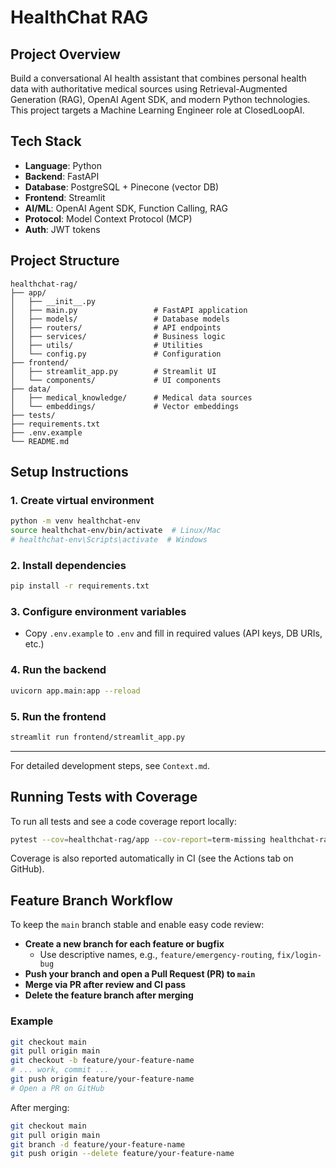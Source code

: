 # HealthChat RAG

## Project Overview
Build a conversational AI health assistant that combines personal health data with authoritative medical sources using Retrieval-Augmented Generation (RAG), OpenAI Agent SDK, and modern Python technologies. This project targets a Machine Learning Engineer role at ClosedLoopAI.

## Tech Stack
- **Language**: Python
- **Backend**: FastAPI
- **Database**: PostgreSQL + Pinecone (vector DB)
- **Frontend**: Streamlit
- **AI/ML**: OpenAI Agent SDK, Function Calling, RAG
- **Protocol**: Model Context Protocol (MCP)
- **Auth**: JWT tokens

## Project Structure
```
healthchat-rag/
├── app/
│   ├── __init__.py
│   ├── main.py                 # FastAPI application
│   ├── models/                 # Database models
│   ├── routers/                # API endpoints
│   ├── services/               # Business logic
│   ├── utils/                  # Utilities
│   └── config.py               # Configuration
├── frontend/
│   ├── streamlit_app.py        # Streamlit UI
│   └── components/             # UI components
├── data/
│   ├── medical_knowledge/      # Medical data sources
│   └── embeddings/             # Vector embeddings
├── tests/
├── requirements.txt
├── .env.example
└── README.md
```

## Setup Instructions

### 1. Create virtual environment
```bash
python -m venv healthchat-env
source healthchat-env/bin/activate  # Linux/Mac
# healthchat-env\Scripts\activate  # Windows
```

### 2. Install dependencies
```bash
pip install -r requirements.txt
```

### 3. Configure environment variables
- Copy `.env.example` to `.env` and fill in required values (API keys, DB URIs, etc.)

### 4. Run the backend
```bash
uvicorn app.main:app --reload
```

### 5. Run the frontend
```bash
streamlit run frontend/streamlit_app.py
```

---

For detailed development steps, see `Context.md`.

## Running Tests with Coverage

To run all tests and see a code coverage report locally:

```bash
pytest --cov=healthchat-rag/app --cov-report=term-missing healthchat-rag/tests/
```

Coverage is also reported automatically in CI (see the Actions tab on GitHub).

## Feature Branch Workflow

To keep the `main` branch stable and enable easy code review:

- **Create a new branch for each feature or bugfix**
  - Use descriptive names, e.g., `feature/emergency-routing`, `fix/login-bug`
- **Push your branch and open a Pull Request (PR) to `main`**
- **Merge via PR after review and CI pass**
- **Delete the feature branch after merging**

### Example
```bash
git checkout main
git pull origin main
git checkout -b feature/your-feature-name
# ... work, commit ...
git push origin feature/your-feature-name
# Open a PR on GitHub
```

After merging:
```bash
git checkout main
git pull origin main
git branch -d feature/your-feature-name
git push origin --delete feature/your-feature-name
```
